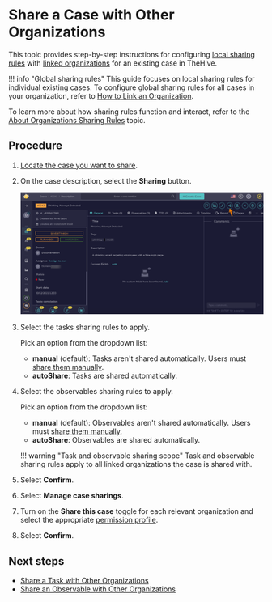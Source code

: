 # Share a Case with Other Organizations

<!-- md:permission `manageCase/update` --> <!-- md:permission `manageShare` -->

This topic provides step-by-step instructions for configuring [local sharing rules](../../../administration/organizations/about-organizations-sharing-rules.md#local-sharing-rules) with [linked organizations](../../../administration/organizations/link-an-organization.md) for an existing case in TheHive.

!!! info "Global sharing rules"
    This guide focuses on local sharing rules for individual existing cases. To configure global sharing rules for all cases in your organization, refer to [How to Link an Organization](../../../administration/organizations/link-an-organization.md).

To learn more about how sharing rules function and interact, refer to the [About Organizations Sharing Rules](../../../administration/organizations/about-organizations-sharing-rules.md) topic.

<h2>Procedure</h2>

1. [Locate the case you want to share](../../analyst-corner/cases/search-for-cases/find-a-case.md).

2. On the case description, select the **Sharing** button.

    ![Sharing a case](/thehive/images/user-guides/analyst-corner/cases/sharing-a-case.png)

3. Select the tasks sharing rules to apply.

    Pick an option from the dropdown list:

    * **manual** (default): Tasks aren't shared automatically. Users must [share them manually](../tasks/share-a-task.md).
    * **autoShare**: Tasks are shared automatically.

4. Select the observables sharing rules to apply.

    Pick an option from the dropdown list:
    
    * **manual** (default): Observables aren't shared automatically. Users must [share them manually](../cases/share-an-observable.md).
    * **autoShare**: Observables are shared automatically.

    !!! warning "Task and observable sharing scope"
        Task and observable sharing rules apply to all linked organizations the case is shared with.

5. Select **Confirm**.

6. Select **Manage case sharings**.

7. Turn on the **Share this case** toggle for each relevant organization and select the appropriate [permission profile](../../../administration/profiles/about-profiles.md).

8. Select **Confirm**.

<h2>Next steps</h2>

* [Share a Task with Other Organizations](../tasks/share-a-task.md)
* [Share an Observable with Other Organizations](share-an-observable.md)
